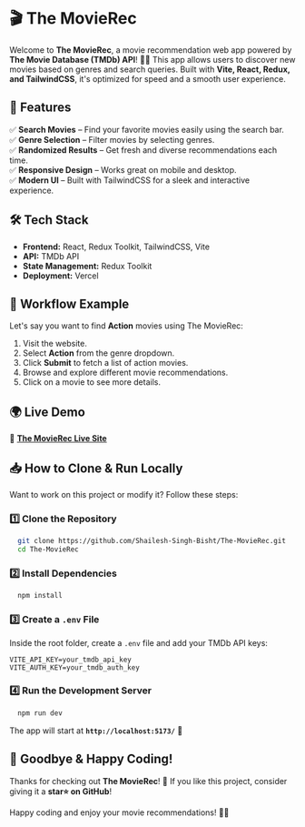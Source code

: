 # 🎬 The MovieRec

Welcome to **The MovieRec**, a movie recommendation web app powered by **The Movie Database (TMDb) API**! 🎥🍿 This app allows users to discover new movies based on genres and search queries. Built with **Vite, React, Redux, and TailwindCSS**, it's optimized for speed and a smooth user experience.

## 🌟 Features
✅ **Search Movies** – Find your favorite movies easily using the search bar.  
✅ **Genre Selection** – Filter movies by selecting genres.  
✅ **Randomized Results** – Get fresh and diverse recommendations each time.  
✅ **Responsive Design** – Works great on mobile and desktop.  
✅ **Modern UI** – Built with TailwindCSS for a sleek and interactive experience.

## 🛠️ Tech Stack
- **Frontend:** React, Redux Toolkit, TailwindCSS, Vite
- **API:** TMDb API
- **State Management:** Redux Toolkit
- **Deployment:** Vercel

## 🔄 Workflow Example
Let's say you want to find **Action** movies using The MovieRec:

1. Visit the website.
2. Select **Action** from the genre dropdown.
3. Click **Submit** to fetch a list of action movies.
4. Browse and explore different movie recommendations.
5. Click on a movie to see more details.

## 🌍 Live Demo
🔗 **[The MovieRec Live Site](https://the-movierec.vercel.app/)**

## 📥 How to Clone & Run Locally
Want to work on this project or modify it? Follow these steps:

### 1️⃣ Clone the Repository
```sh
  git clone https://github.com/Shailesh-Singh-Bisht/The-MovieRec.git
  cd The-MovieRec
```

### 2️⃣ Install Dependencies
```sh
  npm install
```

### 3️⃣ Create a `.env` File
Inside the root folder, create a `.env` file and add your TMDb API keys:
```env
VITE_API_KEY=your_tmdb_api_key
VITE_AUTH_KEY=your_tmdb_auth_key
```

### 4️⃣ Run the Development Server
```sh
  npm run dev
```
The app will start at **`http://localhost:5173/`** 🎉

## 👋 Goodbye & Happy Coding!
Thanks for checking out **The MovieRec**! 🎥 If you like this project, consider giving it a **star⭐ on GitHub**!

Happy coding and enjoy your movie recommendations! 🍿🚀

